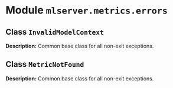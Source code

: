 # Module `mlserver.metrics.errors`


## Class `InvalidModelContext`


**Description:**
Common base class for all non-exit exceptions.

## Class `MetricNotFound`


**Description:**
Common base class for all non-exit exceptions.
